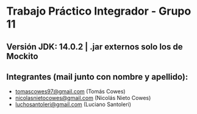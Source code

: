 # Trabajo Práctico Integrador - Grupo 11

## Versión JDK: 14.0.2 | .jar externos solo los de Mockito

## Integrantes (mail junto con nombre y apellido):
* tomascowes97@gmail.com (Tomás Cowes)
* nicolasnietocowes@gmail.com (Nicolás Nieto Cowes)
* luchosantoleri@gmail.com (Luciano Santoleri)
